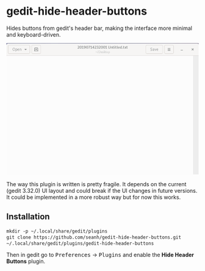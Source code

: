 gedit-hide-header-buttons
=========================

Hides buttons from gedit's header bar, making the interface more minimal and
keyboard-driven.

![Demo](demo.gif)

The way this plugin is written is pretty fragile. It depends on the current
(gedit 3.32.0) UI layout and could break if the UI changes in future versions.
It could be implemented in a more robust way but for now this works.

Installation
------------

```
mkdir -p ~/.local/share/gedit/plugins
git clone https://github.com/seanh/gedit-hide-header-buttons.git ~/.local/share/gedit/plugins/gedit-hide-header-buttons
```

Then in gedit go to <kbd>Preferences</kbd> → <kbd>Plugins</kbd> and enable the **Hide Header Buttons** plugin.
